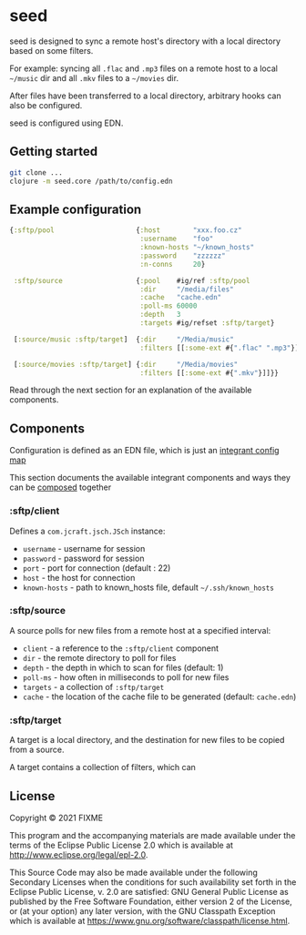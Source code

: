 # seed

seed is designed to sync a remote host's directory with a local directory based on some filters.

For example: syncing all `.flac` and `.mp3` files on a remote host to a local `~/music` dir and all `.mkv` files to a `~/movies` dir.

After files have been transferred to a local directory, arbitrary hooks can also be configured.

seed is configured using EDN.

## Getting started

```bash
git clone ...
clojure -m seed.core /path/to/config.edn
```

## Example configuration

```clojure
{:sftp/pool                    {:host        "xxx.foo.cz"
                                :username    "foo"
                                :known-hosts "~/known_hosts"
                                :password    "zzzzzz"
                                :n-conns     20}

 :sftp/source                  {:pool    #ig/ref :sftp/pool
                                :dir     "/media/files"
                                :cache   "cache.edn"
                                :poll-ms 60000
                                :depth   3
                                :targets #ig/refset :sftp/target}

 [:source/music :sftp/target]  {:dir     "/Media/music"
                                :filters [[:some-ext #{".flac" ".mp3"}]]}

 [:source/movies :sftp/target] {:dir     "/Media/movies"
                                :filters [[:some-ext #{".mkv"}]]}}
```

Read through the next section for an explanation of the available components.

## Components

Configuration is defined as an EDN file, which is just an [integrant config map](https://github.com/weavejester/integrant)

This section documents the available integrant components and ways they can be [composed](https://github.com/weavejester/integrant#composite-keys) together

### :sftp/client

Defines a `com.jcraft.jsch.JSch` instance:

* `username` - username for session
* `password` - password for session
* `port` - port for connection (default : 22)
* `host` - the host for connection
* `known-hosts` - path to known_hosts file, default `~/.ssh/known_hosts`

### :sftp/source

A source polls for new files from a remote host at a specified interval:

* `client` - a reference to the `:sftp/client` component
* `dir` - the remote directory to poll for files
* `depth` - the depth in which to scan for files (default: 1)
* `poll-ms` - how often in milliseconds to poll for new files
* `targets` -  a collection of `:sftp/target`
* `cache` - the location of the cache file to be generated (default: `cache.edn`)

### :sftp/target

A target is a local directory, and the destination for new files to be copied from a source.

A target contains a collection of filters, which can 

## License

Copyright © 2021 FIXME

This program and the accompanying materials are made available under the
terms of the Eclipse Public License 2.0 which is available at
http://www.eclipse.org/legal/epl-2.0.

This Source Code may also be made available under the following Secondary
Licenses when the conditions for such availability set forth in the Eclipse
Public License, v. 2.0 are satisfied: GNU General Public License as published by
the Free Software Foundation, either version 2 of the License, or (at your
option) any later version, with the GNU Classpath Exception which is available
at https://www.gnu.org/software/classpath/license.html.
